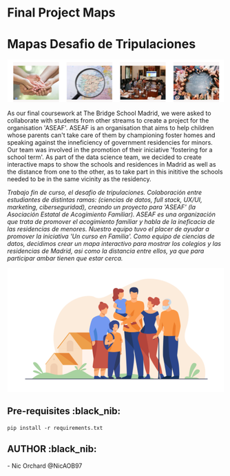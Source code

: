# Final Project Maps
# Mapas Desafio de Tripulaciones

![ASEAF](./src/images/ASEAF.png?raw=true "ASEAF") 

As our final coursework at The Bridge School Madrid, we were asked to collaborate with students from other streams to create a project for the organisation 'ASEAF'. ASEAF is an organisation that aims to help children whose parents can't take care of them by championing foster homes and speaking against the inneficiency of government residencies for minors. Our team was involved in the promotion of their iniciative 'fostering for a school term'. As part of the data science team, we decided to create interactive maps to show the schools and residences in Madrid as well as the distance from one to the other, as to take part in this inititive the schools needed to be in the same vicinity as the residency. <br>


<em>Trabajo fin de curso, el desafio de tripulaciones. Colaboración entre estudiantes de distintas ramas: (ciencias de datos, full stack, UX/UI, marketing, ciberseguridad), creando un proyecto para 'ASEAF' (la Asociación Estatal de Acogimiento Familiar). ASEAF es una organización que trata de promover el acogimiento familiar y habla de la ineficacia de las residencias de menores. Nuestro equipo tuvo el placer de ayudar a promover la iniciativa 'Un curso en Familia'. Como equipo de ciencias de datos, decidimos crear un mapa interactivo para mostrar los colegios y las residencias de Madrid, asi como la distancia entre ellos, ya que para participar ambar tienen que estar cerca.  </em> 

![Familia](./src/images/familia.png?raw=true "Familia") 

<h2>Pre-requisites :black_nib: </h2>

```
pip install -r requirements.txt 
```

<h2>AUTHOR :black_nib: </h2>
- Nic Orchard @NicAOB97
